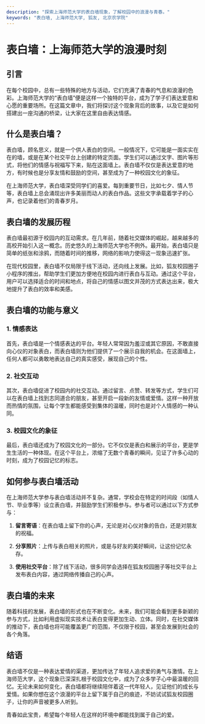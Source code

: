 ```yaml
---
description: "探索上海师范大学的表白墙现象，了解校园中的浪漫与青春。"
keywords: "表白墙, 上海师范大学, 狐友, 北京农学院"
---
```

# 表白墙：上海师范大学的浪漫时刻

## 引言

在每个校园中，总有一些特殊的地方与活动，它们充满了青春的气息和浪漫的色彩。上海师范大学的“表白墙”便是这样一个独特的平台，成为了学子们表达爱意和心愿的重要场所。在这篇文章中，我们将探讨这个现象背后的故事，以及它是如何搭建出一座沟通的桥梁，让大家在这里自由表达情感。

## 什么是表白墙？

表白墙，顾名思义，就是一个供人表白的空间。一般情况下，它可能是一面实实在在的墙，或是在某个社交平台上创建的特定页面。学生们可以通过文字、图片等形式，将他们的情感与祝福写下来，贴在这面墙上。表白墙不仅仅是表达爱意的地方，有时候也是分享友情和鼓励的空间，甚至成为了一种校园文化的象征。

在上海师范大学，表白墙深受同学们的喜爱。每到重要节日，比如七夕、情人节等，表白墙上总会涌现出许多美丽而动人的表白作品。这些文字承载着学子的心声，也记录着他们的青春岁月。

## 表白墙的发展历程

表白墙最初源于校园内的互动需求。在几年前，随着社交媒体的崛起，越来越多的高校开始引入这一概念。历史悠久的上海师范大学也不例外。最开始，表白墙只是简单的纸张和涂鸦，而随着时间的推移，网络的影响力使得这一现象迅速扩张。

在现代校园里，表白墙不仅局限于线下活动，还向线上发展。比如，狐友校园圈子小程序的推出，帮助学生们更加方便地在校园内进行表白与互动。通过这个平台，用户可以选择适合的时间和地点，将自己的情感以图文并茂的方式表达出来，极大地提升了表白的效率和美感。

## 表白墙的功能与意义

### 1. 情感表达

首先，表白墙是一个情感表达的平台。年轻人常常因为羞涩或其它原因，不敢直接向心仪的对象表白，而表白墙则为他们提供了一个展示自我的机会。在这面墙上，任何人都可以勇敢地表达自己的真实感受，展现自己的个性。

### 2. 社交互动

其次，表白墙促进了校园内的社交互动。通过留言、点赞、转发等方式，学生们可以在表白墙上找到志同道合的朋友，甚至开启一段新的友情或爱情。这样一种开放而热情的氛围，让每个学生都能感受到集体的温暖，同时也是对个人情感的一种认同。

### 3. 校园文化的象征

最后，表白墙还成为了校园文化的一部分。它不仅仅是表白和展示的平台，更是学生生活的一种体现。在这个平台上，浓缩了无数个青春的瞬间，见证了许多心动的时刻，成为了校园记忆的标志。

## 如何参与表白墙活动

在上海师范大学参与表白墙活动并不复杂。通常，学校会在特定的时间段（如情人节、毕业季等）设立表白墙，并鼓励学生们积极参与。参与者可以通过以下方式参与：

1. **留言寄语**：在表白墙上留下你的心声，无论是对心仪对象的告白，还是对朋友的祝福。
   
2. **分享照片**：上传与表白相关的照片，或是与好友的美好瞬间，让这份记忆永存。

3. **使用社交平台**：除了线下活动，很多同学会选择在狐友校园圈子等社交平台上发布表白内容，通过网络传播自己的心声。

## 表白墙的未来

随着科技的发展，表白墙的形式也在不断变化。未来，我们可能会看到更多新颖的参与方式，比如利用虚拟现实技术让表白变得更加生动、立体。同时，在社交媒体的推动下，表白墙也将可能覆盖更广的范围，不仅限于校园，甚至会发展到社会的各个角落。

## 结语

表白墙不仅是一种表达爱情的渠道，更加传达了年轻人追求爱的勇气与激情。在上海师范大学，这个现象已深深扎根于校园文化中，成为了众多学子心中最温暖的回忆。无论未来如何变化，表白墙都将继续陪伴着这一代年轻人，见证他们的成长与爱情。如果你想在这个浪漫的平台上留下属于自己的痕迹，不妨试试狐友校园圈子，让你的声音被更多人听到。

青春如此宝贵，希望每个年轻人在这样的环境中都能找到属于自己的爱。
